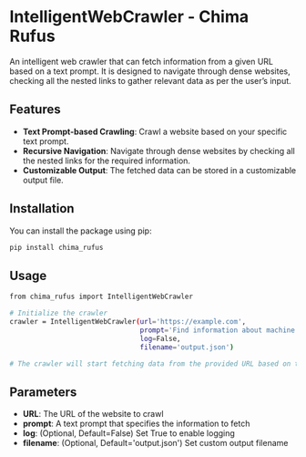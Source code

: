 # IntelligentWebCrawler - Chima Rufus

An intelligent web crawler that can fetch information from a given URL based on a text prompt. It is designed to navigate through dense websites, checking all the nested links to gather relevant data as per the user’s input.

## Features

- **Text Prompt-based Crawling**: Crawl a website based on your specific text prompt.
- **Recursive Navigation**: Navigate through dense websites by checking all the nested links for the required information.
- **Customizable Output**: The fetched data can be stored in a customizable output file.

## Installation

You can install the package using pip:

```bash
pip install chima_rufus
```

## Usage
```bash
from chima_rufus import IntelligentWebCrawler

# Initialize the crawler
crawler = IntelligentWebCrawler(url='https://example.com', 
                                prompt='Find information about machine learning', 
                                log=False, 
                                filename='output.json')

# The crawler will start fetching data from the provided URL based on the prompt and outputs a JSON file
```

## Parameters
- **URL**: The URL of the website to crawl
- **prompt**: A text prompt that specifies the information to fetch
- **log**: (Optional, Default=False) Set True to enable logging
- **filename**: (Optional, Default='output.json') Set custom output filename
